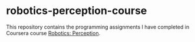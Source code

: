 # robotics-perception-course

This repository contains the programming assignments I have completed in Coursera course [Robotics: Perception](https://www.coursera.org/learn/robotics-perception). 
